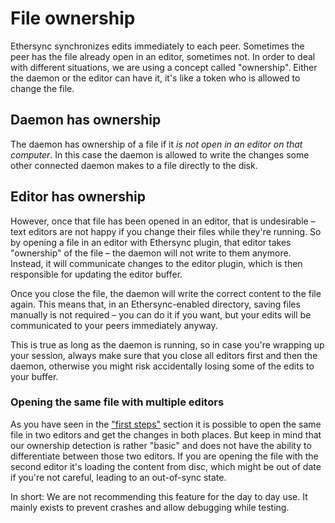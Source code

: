 # File ownership

Ethersync synchronizes edits immediately to each peer. Sometimes the peer has the file already open in an editor, sometimes not. In order to deal with different situations, we are using a concept called "ownership". Either the daemon or the editor can have it, it's like a token who is allowed to change the file.

## Daemon has ownership

The daemon has ownership of a file if it *is not open in an editor on that computer*. In this case the daemon is allowed to write the changes some other connected daemon makes to a file directly to the disk.

## Editor has ownership

However, once that file has been opened in an editor, that is undesirable – text editors are not happy if you change their files while they're running. So by opening a file in an editor with Ethersync plugin, that editor takes "ownership" of the file – the daemon will not write to them anymore. Instead, it will communicate changes to the editor plugin, which is then responsible for updating the editor buffer.

Once you close the file, the daemon will write the correct content to the file again. This means that, in an Ethersync-enabled directory, saving files manually is not required – you can do it if you want, but your edits will be communicated to your peers immediately anyway.

This is true as long as the daemon is running, so in case you're wrapping up your session, always make sure that you close all editors first and then the daemon, otherwise you might risk accidentally losing some of the edits to your buffer.

### Opening the same file with multiple editors

As you have seen in the ["first steps"](first-steps.md) section it is possible to open the same file in two editors and get the changes in both places. But keep in mind that our ownership detection is rather "basic" and does not have the ability to differentiate between those two editors. If you are opening the file with the second editor it's loading the content from disc, which might be out of date if you're not careful, leading to an out-of-sync state.

In short: We are not recommending this feature for the day to day use. It mainly exists to prevent crashes and allow debugging while testing.
